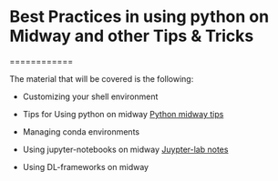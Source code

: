 # Best Practices in using python on Midway and other Tips & Tricks 
============

The material that will be covered is the following: 

+ Customizing your shell environment

+ Tips for Using python on midway
  [Python midway tips](python_on_midway.pdf)
+ Managing conda environments

+ Using jupyter-notebooks on midway 
  [Juypter-lab notes](https://git.rcc.uchicago.edu/jhskone/jupyter-lab)

+ Using DL-frameworks on midway

